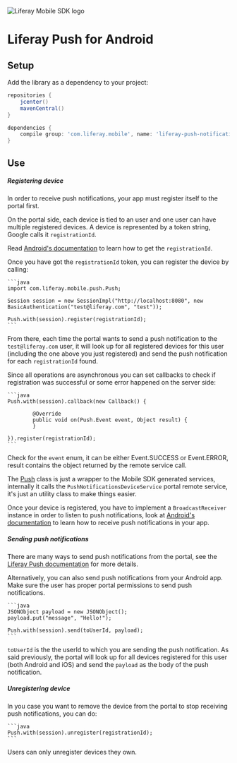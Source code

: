![Liferay Mobile SDK logo](logo.png)

# Liferay Push for Android

## Setup

Add the library as a dependency to your project:

```groovy
repositories {
	jcenter()
	mavenCentral()
}

dependencies {
	compile group: 'com.liferay.mobile', name: 'liferay-push-notifications-portlet-android-sdk', version: '6.2.0.+'
}
```

## Use

##### Registering device

In order to receive push notifications, your app must register itself to the portal first.

On the portal side, each device is tied to an user and one user can have multiple registered devices. A device is represented by a token string, Google calls it `registrationId`.

Read [Android's documentation](http://developer.android.com/google/gcm/client.html) to learn how to get the `registrationId`.

Once you have got the `registrationId` token, you can register the device by calling:


	```java
	import com.liferay.mobile.push.Push;

	Session session = new SessionImpl("http://localhost:8080", new BasicAuthentication("test@liferay.com", "test"));

	Push.with(session).register(registrationId);
	```

From there, each time the portal wants to send a push notification to the `test@liferay.com` user, it will look up for all registered devices for this user (including the one above you just registered) and send the push notification for each `registrationId` found.

Since all operations are asynchronous you can set callbacks to check if registration was successful or some error happened on the server side:

	```java
	Push.with(session).callback(new Callback() {

			@Override
			public void on(Push.Event event, Object result) {
			}

	}).register(registrationId);
	```

Check for the `event` enum, it can be either Event.SUCCESS or Event.ERROR, result contains the object returned by the remote service call.

The [Push](src/main/java/com/liferay/mobile/push/Push.java) class is just a wrapper to the Mobile SDK generated services, internally it calls the `PushNotificationsDeviceService` portal remote service, it's just an utility class to make things easier.

Once your device is registered, you have to implement a `BroadcastReceiver` instance in order to listen to push notifications, look at [Android's documentation](http://developer.android.com/google/gcm/client.html#sample-receive) to learn how to receive push notifications in your app.

##### Sending push notifications

There are many ways to send push notifications from the portal, see the [Liferay Push documentation](../README.md) for more details.

Alternatively, you can also send push notifications from your Android app. Make sure the user has proper portal permissions to send push notifications.

	```java
	JSONObject payload = new JSONObject();
	payload.put("message", "Hello!");
	
	Push.with(session).send(toUserId, payload);
	```

`toUserId` is the the userId to which you are sending the push notification. As said previously, the portal will look up for all devices registered for this user (both Android and iOS) and send the `payload` as the body of the push notification.

##### Unregistering device


In you case you want to remove the device from the portal to stop receiving push notifications, you can do:

	```java
	Push.with(session).unregister(registrationId);
	```

Users can only unregister devices they own.